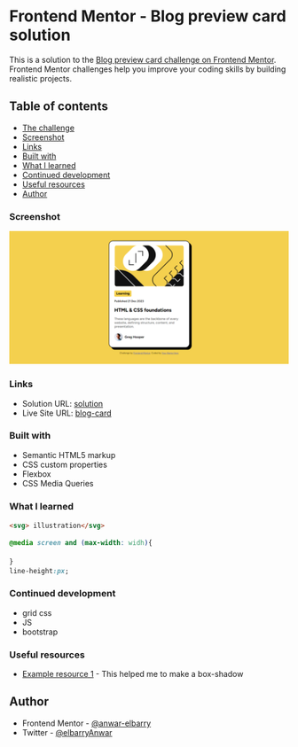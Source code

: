 # Frontend Mentor - Blog preview card solution

This is a solution to the [Blog preview card challenge on Frontend Mentor](https://www.frontendmentor.io/challenges/blog-preview-card-ckPaj01IcS). Frontend Mentor challenges help you improve your coding skills by building realistic projects. 

## Table of contents

  - [The challenge](#the-challenge)
  - [Screenshot](#screenshot)
  - [Links](#links)
  - [Built with](#built-with)
  - [What I learned](#what-i-learned)
  - [Continued development](#continued-development)
  - [Useful resources](#useful-resources)
- [Author](#author)

### Screenshot

![](/blog-preview-card-main/assets/images/Screenshot.png)

### Links

- Solution URL: [solution](https://www.frontendmentor.io/challenges/blog-preview-card-ckPaj01IcS)
- Live Site URL: [blog-card](https://boisterous-bombolone-b06dc2.netlify.app/)

### Built with

- Semantic HTML5 markup
- CSS custom properties
- Flexbox
- CSS Media Queries 

### What I learned

```html
<svg> illustration</svg>
```
```css
@media screen and (max-width: widh){
    
}
line-height:px;
```

### Continued development

- grid css
- JS
- bootstrap

### Useful resources

- [Example resource 1](https://www.cssmatic.com/box-shadow) - This helped me to make a box-shadow

## Author

- Frontend Mentor - [@anwar-elbarry](https://www.frontendmentor.io/profile/anwar-elbarry)
- Twitter - [@elbarryAnwar](https://x.com/elbarryAnwar)
